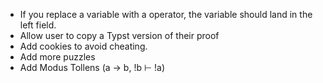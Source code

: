 - If you replace a variable with a operator, the variable should land in the left field.
- Allow user to copy a Typst version of their proof
- Add cookies to avoid cheating.
- Add more puzzles
- Add Modus Tollens (a -> b, !b ⊢ !a)
